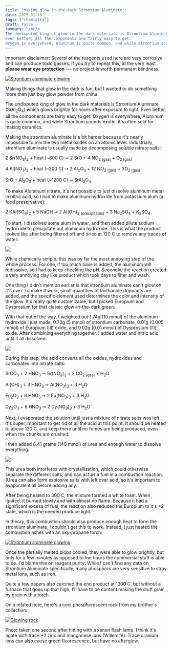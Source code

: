 ```yaml
---
title: "Making glow-in-the-dark Strontium Aluminate:"
date: 2025-01-18
tags: ["chemistry"]
draft: false
summary: "<br/>
The undisputed king of glow in the dark materials is Strontium Aluminate (SrAl<sub>2</sub>O<sub>4</sub>) which glows brightly for hours after exposure to light. 
Even better, all the components are fairly easy to get:
Oxygen is everywhere, Aluminum is quite common, and while Strontium sounds exotic, it's rather easy to buy for making ceramics."
---
```


Important disclaimer: 
Several of the reagents used here are very corrosive and can produce toxic gasses.
If you try to repeat this, at the very least **please wear eye protection** --- no project is worth permanent blindness.

[![Strontium aluminate glowing](sra2lo4.jpg)](https://large.maurycyz.com/SrAl2O4.jpg)

Making things that glow in the dark is fun, but I wanted to do something more then just buy glow powder from china.

The undisputed king of glow in the dark materials is Strontium Aluminate (SrAl<sub>2</sub>O<sub>4</sub>) which glows brightly for hours after exposure to light. 
Even better, all the components are fairly easy to get:
Oxygen is everywhere, Aluminum is quite common, and while Strontium sounds exotic, it's often sold for making ceramics.

Making the strontium aluminate is a bit harder because it's nearly impossible to mix the two metal oxides on an atomic level.
Industrially, strontium aluminate is usually made by decomposing soluble nitrate salts:

2 Sr(NO<sub>3</sub>)<sub>2</sub> + heat (~600 C)  ➙ 2 SrO + 4 NO<sub>2 (gas)</sub> + O<sub>2 (gas)</sub>

4 Al(NO<sub>3</sub>)<sub>3</sub> + heat (~200 C)  ➙ 2 Al<sub>2</sub>O<sub>3</sub> + 12 NO<sub>2 (gas)</sub> + 3O<sub>2 (gas)</sub>

SrO + Al<sub>2</sub>O<sub>3</sub> + heat (~1200 C) ➙ SrAl<sub>2</sub>O<sub>4</sub>

To make Aluminum nitrate, it's not possible to just dissolve aluminum metal in nitric acid, so I had to make aluminum hydroxide from potassium alum (a food preservative):

2 KAl(SO<sub>4</sub>)<sub>2</sub> + 5 NaOH   ➙ 2 Al(OH)<sub>3</sub> <sub>(precipitates)</sub> + 3 Na<sub>2</sub>SO<sub>4</sub> + K<sub>2</sub>SO<sub>4</sub>

To start, I dissolved some alum in water, and then added dilute sodium hydroxide to precipitate out aluminum hydroxide.
This is what the product looked like after being filtered off and dried at 120 C to remove any traces of water:

![](aloh_dry.jpg)

While chemically simple, this was by far the most annoying step of the whole process. 
For one, if too much base is added, the aluminum will redissolve, so I had to keep checking the pH.
Secondly, the reaction created a very annoying clay like product which took days to filter and wash.

One thing I didn't mention earlier is that strontium aluminate can't glow on it's own.
To make it work, small quantities of lanthanide doppants are added, and the specific element used determines the color and intensity of the glow.
It's really quite customizable, but I picked Europium and Dysprosium for that classic glow-in-the-dark green.

With that out of the way, I weighted out
1.74g (10 mmol) of the aluminum hydroxide I just made,
0.73g (5 mmol) of strontium carbonate,
0.01g (0.005 mmol) of Europium (III) oxide,
and 0.02g (0.01 mmol) of Dysprosium (III) oxide. 
After combining everything together, I added water and nitric acid until it all dissolved:

![](sol.jpg)

During this step, the acid converts all the oxides, hydroxides and carbonates into nitrate salts: 

SrCO<sub>3</sub> + 2 HNO<sub>3</sub> ➙ Sr(NO<sub>3</sub>)<sub>2</sub> + 2 CO<sub>2 (gas)</sub> + H<sub>2</sub>O

Al(OH)<sub>3</sub> + 3 HNO<sub>3</sub> ➙ Al(NO<sub>3</sub>)<sub>3</sub> + 3 H<sub>2</sub>O

Eu<sub>2</sub>O<sub>3</sub> + 6 HNO<sub>3</sub> ➙ 2 Eu(NO<sub>3</sub>)<sub>3</sub> + 3 H<sub>2</sub>O

Dy<sub>2</sub>O<sub>3</sub> + 6 HNO<sub>3</sub> ➙ 2 Dy(NO<sub>3</sub>)<sub>3</sub> + 3 H<sub>2</sub>O

Next, I evaporated the solution until just a mixture of nitrate salts was left.
It's super important to get rid of all the acid at this point.
It should be heated to above 120 C, and keep there until no fumes are being produced, even when the chunks are crushed.

I then added 8.41 grams (140 mmol) of urea and enough water to dissolve everything:

![](mix.jpg)

This urea both interferes with crystallization, which could otherwise separate the different salts, and can act as a fuel in a combustion reaction. 
(Urea can also form explosive salts with left over acid, so it's important to evaporate it all before adding any.

After being heated to 300 C, the mixture formed a white foam.
When ignited, it burned slowly and with almost no flame.
Because it had a significant excess of fuel, the reaction also reduced the Europium to it's +2 state, which is the needed produce light.

In theory, this combustion should also produce enough heat to form the strontium aluminate, I couldn't get this to work.
Instead, I just heated the combustion ashes with an oxy-propane torch:

[![Strontium aluminate glowing](sra2lo4.jpg)](https://large.maurycyz.com/SrAl2O4.jpg)

Once the partially melted blobs cooled, they were able to glow brightly, but only for a few minutes as opposed to the hours the commercial stuff is able to do.
I'd blame this on reagent purity: While I can't find any data on Strontium Aluminate specifically, many phosphors are very sensitive to stray metal ions, such as iron.

Quite a few papers also calcined the end product at 1300 C, but without a furnace that goes up that high, I'll have to be content making the stuff grain by grain with a torch.

On a related note, here's a cool phosphorescent rock from my brother's collection:

[![Glowing rock](rock.jpg)](https://large.maurycyz.com/rock.jpg)

Photo taken one second after hitting with a xenon flash lamp.
I think it's agate with trace +2 zinc and manganese ions (Willemite).
Trace uranium ions can also cause green fluorescence, but have no afterglow.

